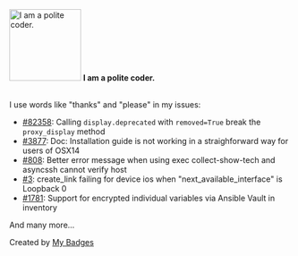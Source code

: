 <img src="https://my-badges.github.io/my-badges/polite-coder.png" alt="I am a polite coder." title="I am a polite coder." width="128">
<strong>I am a polite coder.</strong>
<br><br>

I use words like "thanks" and "please" in my issues:

- <a href="https://github.com/ansible/ansible/issues/82358">#82358</a>: Calling `display.deprecated` with `removed=True` break the `proxy_display` method
- <a href="https://github.com/aristanetworks/avd/issues/3877">#3877</a>: Doc: Installation guide is not working in a straighforward way for users of OSX14
- <a href="https://github.com/aristanetworks/anta/issues/808">#808</a>: Better error message when using exec collect-show-tech and asyncssh cannot verify host
- <a href="https://github.com/CiscoDevNet/virl2-client/issues/3">#3</a>: create_link failing for device ios when "next_available_interface" is Loopback 0
- <a href="https://github.com/aristanetworks/avd/issues/1781">#1781</a>: Support for encrypted individual variables via Ansible Vault in inventory

 And many more...


Created by <a href="https://github.com/my-badges/my-badges">My Badges</a>